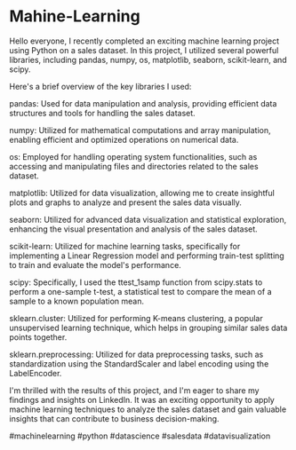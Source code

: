 # Mahine-Learning
Hello everyone, I recently completed an exciting machine learning project using Python on a sales dataset. In this project, I utilized several powerful libraries, including pandas, numpy, os, matplotlib, seaborn, scikit-learn, and scipy.

Here's a brief overview of the key libraries I used:

pandas: Used for data manipulation and analysis, providing efficient data structures and tools for handling the sales dataset.

numpy: Utilized for mathematical computations and array manipulation, enabling efficient and optimized operations on numerical data.

os: Employed for handling operating system functionalities, such as accessing and manipulating files and directories related to the sales dataset.

matplotlib: Utilized for data visualization, allowing me to create insightful plots and graphs to analyze and present the sales data visually.

seaborn: Utilized for advanced data visualization and statistical exploration, enhancing the visual presentation and analysis of the sales dataset.

scikit-learn: Utilized for machine learning tasks, specifically for implementing a Linear Regression model and performing train-test splitting to train and evaluate the model's performance.

scipy: Specifically, I used the ttest_1samp function from scipy.stats to perform a one-sample t-test, a statistical test to compare the mean of a sample to a known population mean.

sklearn.cluster: Utilized for performing K-means clustering, a popular unsupervised learning technique, which helps in grouping similar sales data points together.

sklearn.preprocessing: Utilized for data preprocessing tasks, such as standardization using the StandardScaler and label encoding using the LabelEncoder.

I'm thrilled with the results of this project, and I'm eager to share my findings and insights on LinkedIn. It was an exciting opportunity to apply machine learning techniques to analyze the sales dataset and gain valuable insights that can contribute to business decision-making.

#machinelearning #python #datascience #salesdata #datavisualization
